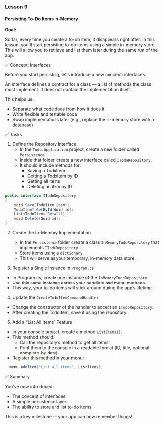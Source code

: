 ### Lesson 9

#### Persisting To-Do Items In-Memory

**Goal:**

So far, every time you create a to-do item, it disappears right after. In this lesson, you'll start persisting to-do items using a
simple in-memory store. This will allow you to retrieve and list them later during the same run of the app.

✅ Concept: Interfaces

Before you start persisting, let’s introduce a new concept: interfaces.

An interface defines a contract for a class — a list of methods the class must implement. It does not contain the implementation
itself.

This helps us:

- Separate what code does from how it does it
- Write flexible and testable code
- Swap implementations later (e.g., replace the in-memory store with a database)

✅ Tasks

1. Define the Repository Interface
    - In the `Todo.Application` project, create a new folder called `Persistence`.
    - Inside that folder, create a new interface called `ITodoRepository`.
    - It should include methods for:
        - Saving a TodoItem
        - Getting a TodoItem by ID
        - Getting all items
        - Deleting an item by ID

```csharp
public interface ITodoRepository
{
    void Save(TodoItem item);
    TodoItem? GetById(Guid id);
    List<TodoItem> GetAll();
    void Delete(Guid id);
}
```

2. Create the In-Memory Implementation
    - In the `Persistence` folder create a class `InMemoryTodoRepository` that implements `ITodoRepository`.
    - Store items using a `dictionary`.
    - This will serve as your temporary, in-memory data store.


3. Register a Single Instance in `Program.cs`

- In Program.cs, create one instance of the `InMemoryTodoRepository`.
- Use this same instance across your handlers and menu methods.
- This way, your to-do items will stick around during the app’s lifetime.

4. Update the `CreateTodoItemCommandHandler`

- Change the constructor of the handler to accept an `ITodoRepository`.
- After creating the TodoItem, save it using the repository.


5. Add a “List All Items” Feature

- In your console project, create a method `ListItems()`.
- This method should:
    - Call the repository’s method to get all items.
    - Print them to the console in a readable format (ID, title, optional complete-by date).
- Register this method in your menu:

```csharp
  menu.AddItem("List all items", ListItems);
```

✅ Summary

You’ve now introduced:

- The concept of interfaces
- A simple persistence layer
- The ability to store and list to-do items

This is a key milestone — your app can now remember things! 